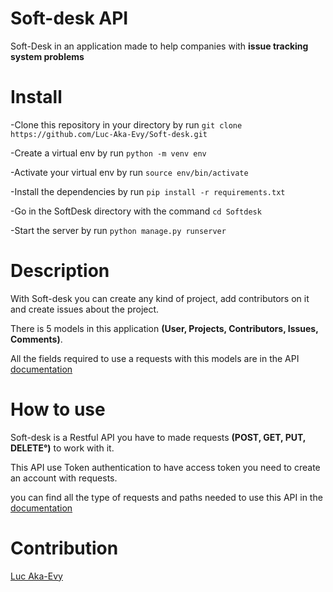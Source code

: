 # Soft-desk API
Soft-Desk in an application made to help companies with **issue tracking system problems**

# Install
-Clone this repository in your directory by run `git clone https://github.com/Luc-Aka-Evy/Soft-desk.git`

-Create a virtual env by run `python -m venv env`

-Activate your virtual env by run `source env/bin/activate`

-Install the dependencies by run `pip install -r requirements.txt`

-Go in the SoftDesk directory with the command `cd Softdesk`

-Start the server by run `python manage.py runserver`

# Description
With Soft-desk you can create any kind of project, add contributors on it and create issues about the project.

There is 5 models in this application **(User, Projects, Contributors, Issues, Comments)**.

All the fields required to use a requests with this models are in the API [documentation](https://documenter.getpostman.com/view/17653278/UVysxFv1)


# How to use
Soft-desk is a Restful API you have to made requests **(POST, GET, PUT, DELETE°)** to work with it.

This API use Token authentication to have access token you need to create an account with requests.

you can find all the type of requests and paths needed to use this API in the [documentation](https://documenter.getpostman.com/view/17653278/UVysxFv1)

# Contribution
[Luc Aka-Evy
](https://github.com/Luc-Aka-Evy)
